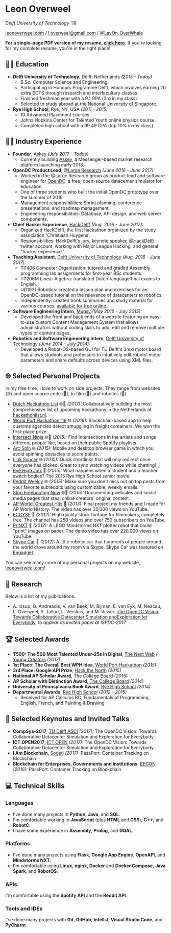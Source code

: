# Leon Overweel

_Delft University of Technology '18_

[leonoverweel.com](http://leonoverweel.com) / [l.overweel@gmail.com](mailto:l.overweel@gmail.com) / [@LayOn_OverWhale](https://twitter.com/layon_OverWhale)

**For a single-page PDF version of my resume, [click here](https://github.com/leonoverweel/resume/blob/master/single-page/leon-overweel-resume.pdf).** If you're looking for my complete resume, you're in the right place!

## 👨‍🎓 Education

- **Delft University of Technology**, Delft, Netherlands _(2015 - Today)_
  - B.Sc. Computer Science and Engineering.
  - Participating in Honours Programme Delft, which involves earning 20 extra ECTS through research and interfacultary classes.
  - Finished freshman year with a 9.1 GPA (3rd in my class).
  - Selected to study abroad at the National University of Singapore.
- **Rye High School**, Rye, NY, USA _(2011 - 2015)_
  - 10 Advanced Placement courses.
  - Johns Hopkins Center for Talented Youth online physics course.
  - Completed high school with a 99.49 GPA (top 10% in my class).

## 👨‍💻 Industry Experience

- **Founder**, [Askey](https://askey.chat/) _(July 2017 - Today)_
  - Currently building [Askey](https://askey.chat), a Messenger-based market research platform launching early 2018.
- **OpenDC Product Lead**, [@Large Research](https://atlarge-research.com/) _(June 2016 - June 2017):_
  - Worked in the @Large Research group as product lead and software engineer for [OpenDC](https://opendc.ewi.tudelft.nl/): a free, open-source datacenter simulator for education.
  - One of three students who built the initial OpenDC prototype over the summer of 2016.
  - Management responsibilities: Sprint planning, conference presentations, and roadmap management.
  - Engineering responsibilities: Database, API design, and web server components.
- **Chief Hacker Experience**, [HackDelft](https://hackdelft.com/) _(Aug. 2016 - June 2017):_
  - Organized HackDelft, the first hackathon organized by the study association 'Christiaan Huygens'.
  - Responsibilities: HackDelft's jury, keynote speaker, [@HackDelft](https://twitter.com/hackdelft) twitter account, working with Major League Hacking, and general "hacker experience."
- **Teaching Assistant**, [Delft University of Technology](https://www.tudelft.nl/) _(Aug. 2016 - June 2017):_
  - TI1406 Computer Organization: tutored and graded Assembly programming lab assignments for first-year BSc students.
  - TI1206M Linear Algebra: translated Dutch-language final exams to English.
  - UD1031 Robotics: created a lesson plan and exercises for an OpenDC-based tutorial on the relevance of datacenters to robotics.
  - Independently: created book summaries and study material for various courses, [available for free online](http://leonoverweel.com/ti-summaries).
- **Software Engineering Intern**, [Mugsy](http://mugsy.tv/) _(May 2015 - July 2015):_
  - Developed the front and back ends of a website featuring an easy-to-use custom Content Management System that allows administrators without coding skills to add, edit and remove multiple types of content pages.
- **Robotics and Software Engineering Intern**, [Delft University of Technology](https://www.tudelft.nl/) _(June 2014 - July 2014):_
  - Developed a Robot-OS-based GUI for TU Delft's 3mxl motor board that allows students and professors to intuitively edit robots’ motor parameters and share defaults across devices using XML files.

## 🌐 Selected Personal Projects

In my free time, I love to work on side projects. They range from websites (🌐) and open source code (🎁), to film (🎥) and robotics (🤖).

- [Dutch Hackathon List](http://leonoverweel.com/dutch-hackathon-list) 🌐🎁 _(2017):_ Collaboratively building the most comprehensive list of upcoming hackathons in the Netherlands at [hackathonlist.nl](http://hackathonlist.nl/).
- [World Port Hackathon '16](http://leonoverweel.com/world-port-hackathon-2016) 🌐 _(2016):_ Blockchain-based app to help customs agencies detect smuggling in freight containers. We won the first-place prize.
- [Intersect.Ninja](http://leonoverweel.com/intersect.ninja) 🌐🎁 _(2015):_ Find intersections in the artists and songs different people like, based on their public Spotify playlists.
- [Arc Spin](http://leonoverweel.com/arc-spin) 🌐 _(2015):_ Mobile and desktop browser game in which you avoid spinning obstacles to score points.
- [Link Syncer](http://leonoverweel.com/link-syncer) 🌐 _(2015):_ Quick shortlinks that will only redirect once everyone has clicked. Great to sync watching videos while chatting!
- [Rye High Jinx](http://leonoverweel.com/rye-high-jinx) 🎥 _(2015):_ What happens when a student and a teacher switch bodies? The 2015 Rye High School senior movie!
- [Reddit Weekly](http://leonoverweel.com/reddit-weekly) 🌐 _(2015):_ Make sure you don't miss out on top posts from your favorite subreddits using customizable, weekly emails.
- [Stop Freebooting Now](http://leonoverweel.com/stop-freebooting-now) 🌐🎥 _(2015):_ Documenting websites and social media pages that steal online creators' original content.
- [AP World: Greatest Hits](http://leonoverweel.com/ap-world-greatest-hits) 🎥 _(2013):_ Final project my friends and I made for AP World History. The video has over 30,000 views on YouTube.
- [FCCYSF](http://leonoverweel.com/fccysf) 🎥 _(2012):_ High quality stock footage for filmmakers, completely free. The channel has 250 videos and over 750 subscribers on YouTube.
- [PriNXT](http://leonoverweel.com/prinxt) 🤖 _(2012):_ A LEGO Mindstorms NXT plotter robot that could "print" images on paper. The demo video has over 220,000 views on YouTube.
- [Skype Car](http://leonoverweel.com/skype-car) 🤖 _(2012):_ A little robotic car that hundreds of people around the world drove around my room via Skype. Skype Car was featured on [Engadget](https://www.engadget.com/2012/01/10/skype-controlled-mindstorms-nxt-car-toys-over-ip/).

You can see many more of my personal projects on my website, [leonoverweel.com](http://leonoverweel.com)!

## 📜 Research

Below is a list of my publications.

- A. Iosup, G. Andreadis, V. van Beek, M. Bijman, E. van Eyk, M. Neacsu, L. Overweel, S. Talluri, L. Versluis, and M. Visser. [The OpenDC Vision: Towards Collaborative Datacenter Simulation andExploration for Everybody](https://github.com/leonoverweel/resume/blob/master/attachments/articles/iosup2017opendc.pdf), _to appear as invited paper at ISPDC-2017_

## 🏆 Selected Awards

- **T500: The 500 Most Talented Under-25s in Digital**, [The Next Web](https://thenextweb.com/#.tnw_lMv9jwdn) / [Young Creators](https://youngcreators.co/) _(2017)_
- **1st Place: The Overall Best WPH Idea**, [World Port Hackathon](https://worldporthackathon.com/) _(2015)_
- **3rd Place: Google API Prize**, [Hack the North](https://hackthenorth.com/) _(2015)_
- **National AP Scholar Award**, [The College Board](https://www.collegeboard.org/) _(2015)_
- **AP Scholar with Distinction Award**, [The College Board](https://www.collegeboard.org/) _(2014)_
- **University of Pennsylvania Book Award**, [Rye High School](http://ryecityschools.rhs.schoolfusion.us/) _(2014)_
- **Departmental Awards**, [Rye High School](http://ryecityschools.rhs.schoolfusion.us/) _(2012 - 2015)_
  - Received for AP Calculus BC, Fundamentals of Programming, English, French, and Painting & Drawing

## 💬 Selected Keynotes and Invited Talks

- **CompSys-2017**, [TU Delft ASCI](http://www.asci.tudelft.nl/) _(2017):_ The OpenDC Vision: Towards Collaborative Datacenter Simulation and Exploration for Everybody
- **ICT.OPEN2017**, [ICT.OPEN](http://www.ictopen.nl/) _(2017):_ The OpenDC Vision: Towards Collaborative Datacenter Simulation and Exploration for Everybody
- **I Am Blockchain**, [Sogeti](https://www.sogeti.nl/) _(2017):_ PassPort: Container Tracking on Blockchain
- **Blockchain for Enterprises, Governments and Institutions**, [BECON](http://www.becon.global/) _(2016):_ PassPort: Container Tracking on Blockchain

## 💻 Technical Skills

### Languages

- I've done many projects in **Python**, **Java**, and **SQL**.
- I'm comfortable working in **JavaScript** (plus **HTML** and **CSS**), **C++**, and **RobotC**.
- I have some experience in **Assembly**, **Prolog**, and **GOAL**.

### Platforms

- I've done many projects using **Flask**, **Google App Engine**, **OpenAPI**, and **Mindstorms NXT**.
- I'm comfortable using **Linux**, **nginx**, **Docker** and **Docker Compose**, **Java Spark**, and **RobotOS**.

### APIs

I'm comfortable using the **Spotify API** and the **Reddit API**.

### Tools and IDEs

I've done many projects with **Git**, **GitHub**, **IntelliJ**, **Visual Studio Code**, and **PyCharm**
